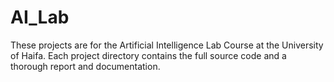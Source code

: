 # AI_Lab
These projects are for the Artificial Intelligence Lab Course at the University of Haifa.
Each project directory contains the full source code and a thorough report and documentation.
